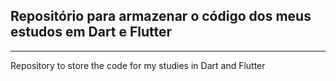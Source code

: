 ## Repositório para armazenar o código dos meus estudos em Dart e Flutter

---

Repository to store the code for my studies in Dart and Flutter   

